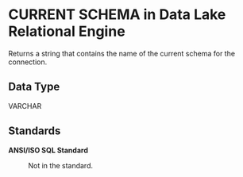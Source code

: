 <!-- loio18d4890a69d34164950b6e13f56973a3 -->

# CURRENT SCHEMA in Data Lake Relational Engine

Returns a string that contains the name of the current schema for the connection.



<a name="loio18d4890a69d34164950b6e13f56973a3__current_schema_datatype1"/>

## Data Type

VARCHAR



<a name="loio18d4890a69d34164950b6e13f56973a3__current_schema_standards1"/>

## Standards


<dl>
<dt><b>

ANSI/ISO SQL Standard

</b></dt>
<dd>

Not in the standard.



</dd>
</dl>

